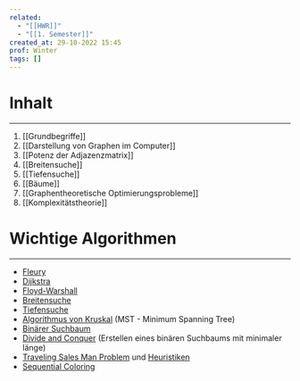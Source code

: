 ```yaml
---
related:
  - "[[HWR]]"
  - "[[1. Semester]]"
created_at: 29-10-2022 15:45
prof: Winter
tags: []
---
```



# Inhalt
---
1. [[Grundbegriffe]]
2. [[Darstellung von Graphen im Computer]] 
3. [[Potenz der Adjazenzmatrix]]
4. [[Breitensuche]]
5. [[Tiefensuche]]
6. [[Bäume]]
7. [[Graphentheoretische Optimierungsprobleme]]
8. [[Komplexitätstheorie]]

# Wichtige Algorithmen
---
- [Fleury](Grundbegriffe.md)
- [Dijkstra](Graphentheoretische%20Optimierungsprobleme.md)
- [Floyd-Warshall](Graphentheoretische%20Optimierungsprobleme.md)
- [Breitensuche ](Breitensuche.md)
- [Tiefensuche ](Tiefensuche.md)
- [Algorithmus von Kruskal](Bäume.md) (MST - Minimum Spanning Tree)
- [Binärer Suchbaum](Bäume.md)
- [Divide and Conquer](Bäume.md) (Erstellen eines binären Suchbaums mit minimaler länge)
- [Traveling Sales Man Problem](Graphentheoretische%20Optimierungsprobleme.md) und [Heuristiken](Graphentheoretische%20Optimierungsprobleme.md)
- [Sequential Coloring](Graphentheoretische%20Optimierungsprobleme.md)